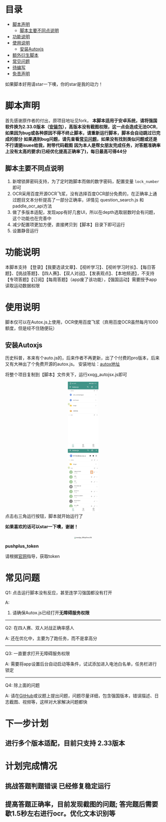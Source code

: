 # 目录

- [脚本声明](#脚本声明)
  - [脚本主要不同点说明](#脚本主要不同点说明)
- [功能说明](#功能说明)
- [使用说明](#使用说明)
  - [安装Autoxjs](##安装Autoxjs)
- [额外衍生脚本](#额外衍生脚本)
- [常见问题](#常见问题)
- [待编写](#待编写)
- [免责声明](#免责声明)

<!-- /code_chunk_output -->



如果脚本好用请star一下噢，你的star是我的动力！

# 脚本声明
首先感谢原作者的付出，原项目地址见fork，
**本脚本适用于安卓系统，请将强国软件换为2.33.0版本（[安装包](https://github.com/dundunnp/auto_xuexiqiangguo/blob/version-15.6/%E5%AE%89%E8%A3%85%E5%8C%85/v2.33.0)），高版本没有截图权限，这一点会造成无法OCR**。**如果因为bug或各种原因不得不终止脚本，请重新运行脚本，脚本会自动跳过已完成的部分**
**如果遇到bug问题，请先查看[常见问题](#常见问题)，如果没有找到类似问题或还是不行请提isuee给我，附带代码截图**
**因为本人是帮女朋友完成任务，对答题准确率上没有太高的要求(已经优化提高正确率了)，每日最高可得44分**

## 脚本主要不同点说明
1. 新增锁屏密码支持，为了定时跑脚本而做的数字密码，配置变量 ```lock_number``` 即可
2. OCR采用百度开源OCR飞浆，没有选择百度OCR部分免费的，在正确率上通过题目文本分析提高了一部分正确率，详情见 question_search.js 和 paddle_ocr_api方法
3. 做了多版本适配，发现app有好几套UI，所以在depth选取层数时会有问题，这个功能也在完善中
4. 减少配置项更加方便，直接拷贝到【脚本】目录下即可运行
5. 设置静音运行

# 功能说明
本脚本支持 【登录】【我要选读文章】、【视听学习】、【视听学习时长】、【每日答题】、【挑战答题】、【四人赛】、【双人对战】、【发表观点】、【本地频道】，不支持【专项答题】【订阅】【每周答题】（app废了该功能），【强国运动】需要授予app读取运动数据权限


# 使用说明

脚本仅可以在Autox.js上使用，OCR使用百度飞浆（弃用百度OCR虽然每月1000额度，但是经不住随便玩）

## 安装Autoxjs
历史科普，本来有个auto.js的，后来作者不再更新，出了个付费的pro版本，后来又有大神出了个免费开源的autox.js。
安装地址：[autox地址](https://github.com/kkevsekk1/AutoX/releases/)

将整个项目复制到【脚本】文件夹下，运行xxqg_autojsx.js即可
<div align=center>
<img src="https://raw.githubusercontent.com/songjiang951130/auto_xuexiqiangguo/master/image/unzip_index.jpg" width="300px" style="zoom:33%;" />
</div>
<div align=center>
<img src="https://raw.githubusercontent.com/songjiang951130/auto_xuexiqiangguo/master/image/index.jpg" width="300px" style="zoom:33%;" />
</div>
点击右三角运行按钮，脚本就开始运行了



**如果喜欢的话可以star一下噢，谢谢！**
<div align=center>
<img src="https://s3.bmp.ovh/imgs/2022/01/2fc8345bdc719323.png" alt="msedge_WRzp0mov3N"  width="300px" style="zoom:33%;" />
</div>

**pushplus_token**

请根据[官网](http://www.pushplus.plus/)指导，获取token


# 常见问题

Q1: 点击运行脚本没有反应，甚至连学习强国都没有打开

A: 
1. 请确保Autox.js已经打开**无障碍服务权限**

***

Q2: 在四人赛、双人对战正确率感人

A: 还在优化中，主要为了跑任务，而不是拿高分

***
Q3: 一直要求打开无障碍服务权限

A: 需要将app设置后台自动启动等条件，试试添加进入电池白名单，任务栏进行锁定

***
Q4: 除上面的问题

A: 请在[GitHub](https://github.com/songjiang951130/hamibot-auto_xuexiqiangguo/issues)或议题上提出问题，问题尽量详细，包含强国版本，错误描述、日志截图、视频等，这样对大家解决问题都快


# 下一步计划
## 进行多个版本适配，目前只支持 2.33版本

# 计划完成情况
## 挑战答题判题错误 已经修复稳定运行
## 提高答题正确率，目前发现截图的问题; 答完题后需要歇1.5秒左右进行ocr。优化文本识别等


